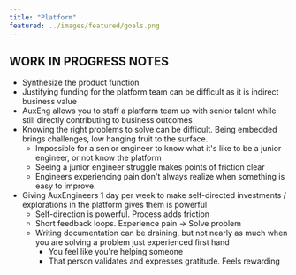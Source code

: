 ```yaml
---
title: "Platform"
featured: ../images/featured/goals.png
---
```


## WORK IN PROGRESS NOTES
- Synthesize the product function
- Justifying funding for the platform team can be difficult as it is indirect business value
- AuxEng allows you to staff a platform team up with senior talent while still directly contributing to business outcomes
- Knowing the right problems to solve can be difficult. Being embedded brings challenges, low hanging fruit to the surface.
    - Impossible for a senior engineer to know what it's like to be a junior engineer, or not know the platform
    - Seeing a junior engineer struggle makes points of friction clear
    - Engineers experiencing pain don't always realize when something is easy to improve.
- Giving AuxEngineers 1 day per week to make self-directed investments / explorations in the platform gives them is powerful
    - Self-direction is powerful. Process adds friction
    - Short feedback loops. Experience pain -> Solve problem
    - Writing documentation can be draining, but not nearly as much when you are solving a problem just experienced first hand
        - You feel like you're helping someone
        - That person validates and expresses gratitude. Feels rewarding